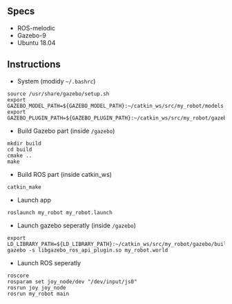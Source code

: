 ## Specs

* ROS-melodic
* Gazebo-9
* Ubuntu 18.04

## Instructions

* System (modidy `~/.bashrc`)

```
source /usr/share/gazebo/setup.sh
export GAZEBO_MODEL_PATH=${GAZEBO_MODEL_PATH}:~/catkin_ws/src/my_robot/models
export GAZEBO_PLUGIN_PATH=${GAZEBO_PLUGIN_PATH}:~/catkin_ws/src/my_robot/gazebo/build
```

* Build Gazebo part (inside `/gazebo`)

```
mkdir build
cd build
cmake ..
make
```

* Build ROS part (inside catkin_ws)

```
catkin_make
```

* Launch app

```
roslaunch my_robot my_robot.launch
```

* Launch gazebo seperatly (inside `/gazebo`)

```
export LD_LIBRARY_PATH=${LD_LIBRARY_PATH}:~/catkin_ws/src/my_robot/gazebo/build
gazebo -s libgazebo_ros_api_plugin.so my_robot.world
```

* Launch ROS seperatly

```
roscore
rosparam set joy_node/dev "/dev/input/js0"
rosrun joy joy_node
rosrun my_robot main
```
